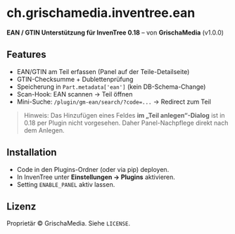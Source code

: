 # ch.grischamedia.inventree.ean

**EAN / GTIN Unterstützung für InvenTree 0.18** – von **GrischaMedia** (v1.0.0)

## Features
- EAN/GTIN am Teil erfassen (Panel auf der Teile-Detailseite)
- GTIN-Checksumme + Dublettenprüfung
- Speicherung in `Part.metadata['ean']` (kein DB-Schema-Change)
- Scan-Hook: EAN scannen → Teil öffnen
- Mini-Suche: `/plugin/gm-ean/search/?code=...` → Redirect zum Teil

> Hinweis: Das Hinzufügen eines Feldes **im „Teil anlegen“-Dialog** ist in 0.18 per Plugin nicht vorgesehen. Daher Panel-Nachpflege direkt nach dem Anlegen.

## Installation
- Code in den Plugins-Ordner (oder via pip) deployen.
- In InvenTree unter **Einstellungen → Plugins** aktivieren.
- Setting `ENABLE_PANEL` aktiv lassen.

## Lizenz
Proprietär © GrischaMedia. Siehe `LICENSE`.